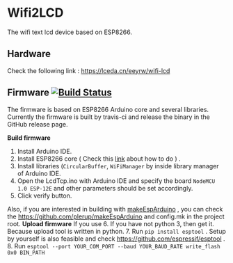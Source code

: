 # Wifi2LCD
The wifi text lcd device based on ESP8266. 

## Hardware
Check the following link :
https://lceda.cn/eeyrw/wifi-lcd

## Firmware [![Build Status](https://travis-ci.org/eeyrw/LcdTcp.svg?branch=master)](https://travis-ci.org/eeyrw/LcdTcp)
The firmware is based on ESP8266 Arduino core and several libraries. Currently the firmware is built by travis-ci and release the binary in the GitHub release page.

**Build firmware**

1. Install Arduino IDE. 
2. Install ESP8266 core ( Check this [link](https://github.com/esp8266/Arduino) about how to do ) .
3. Install libraries (`CircularBuffer`, `WiFiManager` by inside library manager of Arduino IDE.
4. Open the LcdTcp.ino with Arduino IDE and specify the board `NodeMCU 1.0 ESP-12E` and other parameters should be set accordingly.
5. Click verify button.

Also, if you are interested in building with [makeEspArduino](https://github.com/plerup/makeEspArduino) , you can check the https://github.com/plerup/makeEspArduino and config.mk in the project root.
**Upload firmware**
If you use 
6. If you have not python 3, then get it. Because upload tool is written in python.
7. Run `pip install esptool` .  Setup by yourself is also feasible and check https://github.com/espressif/esptool .
8. Run `esptool --port YOUR_COM_PORT --baud YOUR_BAUD_RATE write_flash 0x0 BIN_PATH`  




<!--stackedit_data:
eyJoaXN0b3J5IjpbMTIzOTcwNTY2Ml19
-->